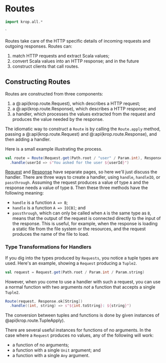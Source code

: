 # Routes

``` scala mdoc:invisible
import krop.all.*
```

`

Routes take care of the HTTP specific details of incoming requests and outgoing responses. Routes can:

1. match HTTP requests and extract Scala values;
2. convert Scala values into an HTTP response; and in the future
3. construct clients that call routes.


## Constructing Routes

Routes are constructed from three components:

1. a @:api(krop.route.Request), which describes a HTTP request;
2. a @:api(krop.route.Response), which describes a HTTP response; and
3. a handler, which processes the values extracted from the request and produces the value needed by the response.

The idiomatic way to construct a `Route` is by calling the `Route.apply` method, passing a @:api(krop.route.Request) and @:api(krop.route.Response), and then adding a handler.

Here is a small example illustrating the process.

``` scala mdoc:silent
val route = Route(Request.get(Path.root / "user" / Param.int), Response.ok[String])
  .handle(userId => s"You asked for the user ${userId}")
```

[Request](request.md) and [Response](response.md) have separate pages, so here we'll just discuss the handler. There are three ways to create a handler, using `handle`, `handleIO`, or `passthrough`. Assuming the request produces a value of type `A` and the response needs a value of type `B`. Then these three methods have the following meaning:

- `handle` is a function `A => B`;
- `handle` is a function `A => IO[B]`; and
- `passthrough`, which can only be called when `A` is the same type as `B`, means that the output of the request is connected directly to the input of the response. This is useful, for example, when the response is loading a static file from the file system or the resources, and the request produces the name of the file to load.


### Type Transformations for Handlers

If you dig into the types produced by `Requests`, you notice a tuple types are used. Here's an example, showing a `Request` producing a `Tuple2`.

``` scala mdoc
val request = Request.get(Path.root / Param.int / Param.string)
```

However, when you come to use a handler with such a request, you can use a normal function with two arguments *not* a function that accepts a single `Tuple2`.

``` scala mdoc:silent
Route(request, Response.ok[String])
  .handle((int, string) => s"${int.toString}: ${string}")
```

The conversion between tuples and functions is done by given instances of @api(krop.route.TupleApply).

There are several useful instances for functions of no arguments. In the case where a `Request` produces no values, any of the following will work:

- a function of no arguments;
- a function with a single `Unit` argument; and
- a function with a single `Any` argument.
